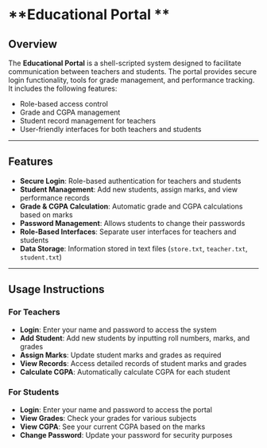 
# **Educational Portal **

## **Overview**

The **Educational Portal** is a shell-scripted system designed to facilitate communication between teachers and students. The portal provides secure login functionality, tools for grade management, and performance tracking. It includes the following features:

- Role-based access control
- Grade and CGPA management
- Student record management for teachers
- User-friendly interfaces for both teachers and students

---

## **Features**

- **Secure Login**: Role-based authentication for teachers and students
- **Student Management**: Add new students, assign marks, and view performance records
- **Grade & CGPA Calculation**: Automatic grade and CGPA calculations based on marks
- **Password Management**: Allows students to change their passwords
- **Role-Based Interfaces**: Separate user interfaces for teachers and students
- **Data Storage**: Information stored in text files (`store.txt`, `teacher.txt`, `student.txt`)

---

## **Usage Instructions**

### **For Teachers**

- **Login**: Enter your name and password to access the system
- **Add Student**: Add new students by inputting roll numbers, marks, and grades
- **Assign Marks**: Update student marks and grades as required
- **View Records**: Access detailed records of student marks and grades
- **Calculate CGPA**: Automatically calculate CGPA for each student

### **For Students**

- **Login**: Enter your name and password to access the portal
- **View Grades**: Check your grades for various subjects
- **View CGPA**: See your current CGPA based on the marks
- **Change Password**: Update your password for security purposes
